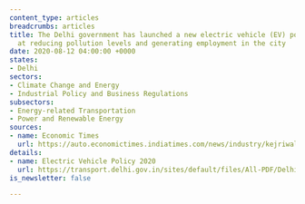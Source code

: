 ```yaml
---
content_type: articles
breadcrumbs: articles
title: The Delhi government has launched a new electric vehicle (EV) policy aimed
  at reducing pollution levels and generating employment in the city
date: 2020-08-12 04:00:00 +0000
states:
- Delhi
sectors:
- Climate Change and Energy
- Industrial Policy and Business Regulations
subsectors:
- Energy-related Transportation
- Power and Renewable Energy
sources:
- name: Economic Times
  url: https://auto.economictimes.indiatimes.com/news/industry/kejriwal-launches-delhi-electric-vehicle-policy-says-it-will-boost-economy/77410709
details:
- name: Electric Vehicle Policy 2020
  url: https://transport.delhi.gov.in/sites/default/files/All-PDF/Delhi_Electric_Vehicles_Policy_2020.pdf
is_newsletter: false

---
```

